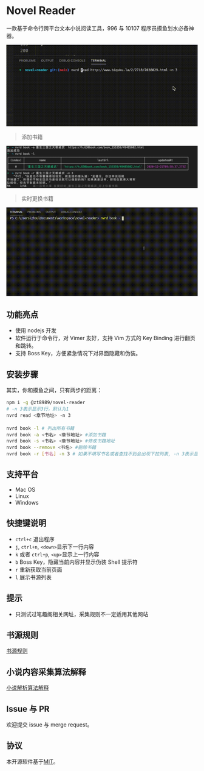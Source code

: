 # Novel Reader

一款基于命令行跨平台文本小说阅读工具，996 与 10107 程序员摸鱼划水必备神器。

![demo1](./demo/01.gif)

> 添加书籍

![demo2](./demo/02.jpg)

> 实时更换书籍

![demo2](./demo/03.gif)

## 功能亮点

- 使用 nodejs 开发
- 软件运行于命令行，对 Vimer 友好，支持 Vim 方式的 Key Binding 进行翻页和跳转。
- 支持 Boss Key，方便紧急情况下对界面隐藏和伪装。

## 安装步骤

其实，你和摸鱼之间，只有两步的距离：

```bash
npm i -g @zt8989/novel-reader
# -n 3表示显示3行，默认为1
nvrd read <章节地址> -n 3

nvrd book -l # 列出所有书籍
nvrd book -a <书名> <章节地址> #添加书籍
nvrd book -s <书名> <章节地址> #修改书籍地址
nvrd book --remove <书名> #删除书籍
nvrd book -r [书名] -n 3 # 如果不填写书名或者查找不到会出现下拉列表, -n 3表示显示3行，默认为1
```

## 支持平台

- Mac OS
- Linux
- Windows

## 快捷键说明

- `ctrl+c` 退出程序
- `j`, `ctrl+n`, `<down>`显示下一行内容
- `k` 或者 `ctrl+p`, `<up>`显示上一行内容
- `b` Boss Key，隐藏当前内容并显示伪装 Shell 提示符
- `r` 重新获取当前页面
- `l` 展示书源列表

## 提示

- 只测试过笔趣阁相关网址，采集规则不一定适用其他网站

## 书源规则

[书源规则](./SOURCE.md)

## 小说内容采集算法解释

[小说解析算法解释](./Algorithm.md)

## Issue 与 PR

欢迎提交 issue 与 merge request。

## 协议

本开源软件基于[MIT](#)。

